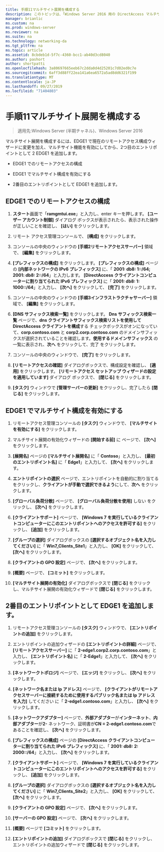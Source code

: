 ```yaml
---
title: 手順11マルチサイト展開を構成する
description: このトピックは、「Windows Server 2016 用の DirectAccess マルチサイト展開のテストラボガイド」の一部です。
manager: brianlic
ms.custom: na
ms.prod: windows-server
ms.reviewer: na
ms.suite: na
ms.technology: networking-da
ms.tgt_pltfrm: na
ms.topic: article
ms.assetid: 8cbdeb1d-5f7c-4360-bcc1-ab40d3cd8040
ms.author: pashort
author: shortpatti
ms.openlocfilehash: 3a80697665eeb67c2dda0d4d25201c7d02ed0c7e
ms.sourcegitcommit: 6aff3d88ff22ea141a6ea6572a5ad8dd6321f199
ms.translationtype: MT
ms.contentlocale: ja-JP
ms.lasthandoff: 09/27/2019
ms.locfileid: "71404803"
---
```

# <a name="step-11-configure-the-multisite-deployment"></a>手順11マルチサイト展開を構成する

>適用先:Windows Server (半期チャネル)、Windows Server 2016

マルチサイト展開を構成するには、EDGE1 で現在のリモートアクセス構成ウィザードに変更を加え、マルチサイト機能を有効にしてから、2つ目のエントリポイントとして 2 EDGE1 を追加します。  
  
- EDGE1 でのリモートアクセスの構成  
  
- EDGE1 でマルチサイト構成を有効にする  
  
- 2番目のエントリポイントとして EDGE1 を追加します。  
  
## <a name="configDA"></a>EDGE1 でのリモートアクセスの構成  
  
1.  **スタート**画面で「**ramgmtui.exe**」と入力し、enter キーを押します。 **[ユーザー アカウント制御]** ダイアログ ボックスが表示されたら、表示された操作が正しいことを確認し、 **[はい]** をクリックします。  
  
2.  リモート アクセス管理コンソールで、 **[構成]** をクリックします。  
  
3.  コンソールの中央のウィンドウの **[手順2リモートアクセスサーバー]** 領域で、 **[編集]** をクリックします。  
  
4.  **[プレフィックスの構成]** をクリックします。 **[プレフィックスの構成]** ページの **[内部ネットワークの IPv6 プレフィックス]** に、「 **2001: db8: 1::/64; 2001: db8: 2::/64**」と入力します。 **[DirectAccess クライアントコンピューターに割り当てられた IPv6 プレフィックス]** に「 **2001: db8: 1: 1000::/64**」と入力し、 **[次へ]** をクリックして、 **[完了]** をクリックします。  
  
5.  コンソールの中央のウィンドウの **[手順3インフラストラクチャサーバー]** 領域で、 **[編集]** をクリックします。  
  
6.  **[DNS サフィックス検索一覧]** をクリックします。 **Dns サフィックス検索一覧** ページで、**dns クライアントサフィックス検索リストを使用して DirectAccess クライアントを構成**する チェックボックスがオンになっていて、**corp.contoso.com** と **corp2.corp.contoso.com** のドメインサフィックスが選択されていることを確認します。**使用するドメインサフィックス** の一覧に表示され、**次へ** をクリックして、完了 をクリックします。  
  
7.  コンソールの中央のウィンドウで、 **[完了]** をクリックします。  
  
8.  **[リモートアクセスの確認]** ダイアログボックスで、構成設定を確認し、 **[適用]** をクリックします。 **[リモートアクセス セットアップ ウィザードの設定を適用しています]** ダイアログ ボックスで、 **[閉じる]** をクリックします。  
  
9. **[タスク]** ウィンドウで **[管理サーバーの更新]** をクリックし、完了したら **[閉じる]** をクリックします。  
  
## <a name="EnabledMultisite"></a>EDGE1 でマルチサイト構成を有効にする  
  
1.  リモートアクセス管理コンソールの **[タスク]** ウィンドウで、 **[マルチサイトを有効にする]** をクリックします。  
  
2.  マルチサイト展開の有効化ウィザードの **[開始する前]** に ページで、 **[次へ]** をクリックします。  
  
3.  **[展開名]** ページの **[マルチサイト展開名]** に「 **Contoso**」と入力し、 **[最初のエントリポイント名]** に「 **Edge1**」と入力して、 **[次へ]** をクリックします。  
  
4.  **エントリポイントの選択** ページで、エントリポイントを自動的に割り当てる をクリックし、**クライアントが手動で選択できるよう**にして、**次へ** をクリックします。  
  
5.  **[グローバル負荷分散]** ページで、 **[グローバル負荷分散を使用]** しない をクリックし、 **[次へ]** をクリックします。  
  
6.  **[クライアントサポート]** ページで、 **[Windows 7 を実行しているクライアントコンピューターにこのエントリポイントへのアクセスを許可する]** をクリックし、 **[追加]** をクリックします。  
  
7.  **[グループの選択]** ダイアログボックスの **[選択するオブジェクト名を入力してください]** に「 **Win7_Clients_Site1**」と入力し、 **[OK]** をクリックして、 **[次へ]** をクリックします。  
  
8.  **[クライアントの GPO 設定]** ページで、 **[次へ]** をクリックします。  
  
9. **[概要]** ページで、 **[コミット]** をクリックします。  
  
10. **[マルチサイト展開の有効化]** ダイアログボックスで **[閉じる]** をクリックし、マルチサイト展開の有効化ウィザードで **[閉じる]** をクリックします。  
  
## <a name="AddEP"></a>2番目のエントリポイントとして EDGE1 を追加します。  
  
1.  リモートアクセス管理コンソールの **[タスク]** ウィンドウで、 **[エントリポイントの追加]** をクリックします。  
  
2.  エントリポイントの追加ウィザードの **[エントリポイントの詳細]** ページで、 **[リモートアクセスサーバー]** に「 **2-edge1.corp2.corp.contoso.com**」と入力し、 **[エントリポイント名]** に「 **2-Edge1**」と入力して、 **[次へ]** をクリックします。  
  
3.  **[ネットワークトポロジ]** ページで、 **[エッジ]** をクリックし、 **[次へ]** をクリックします。  
  
4.  **[ネットワーク名または Ip アドレス]** ページで、 **[クライアントがリモートアクセスサーバーに接続するために使用するパブリック名または Ip アドレスを入力]** してください に「 **2-edge1.contoso.com**」と入力し、 **[次へ]** をクリックします。  
  
5.  **[ネットワークアダプター]** ページで、**外部アダプター**が**インターネット**、**内部アダプター**が**2-** ネットワーク、証明書が**CN = 2-edge1.contoso.com**であることを確認し、 **[次へ]** をクリックします。  
  
6.  **[プレフィックスの構成]** ページの **[DirectAccess クライアントコンピューターに割り当てられた IPv6 プレフィックス]** に、「 **2001: db8: 2: 2000::/64**」と入力し、 **[次へ]** をクリックします。  
  
7.  **[クライアントサポート]** ページで、 **[Windows 7 を実行しているクライアントコンピューターにこのエントリポイントへのアクセスを許可する]** をクリックし、 **[追加]** をクリックします。  
  
8.  **[グループの選択]** ダイアログボックスの **[選択するオブジェクト名を入力してください]** に「 **Win7_Clients_Site2**」と入力し、 **[OK]** をクリックして、 **[次へ]** をクリックします。  
  
9. **[クライアントの GPO 設定]** ページで、 **[次へ]** をクリックします。  
  
10. **[サーバーの GPO 設定]** ページで、 **[次へ]** をクリックします。  
  
11. **[概要]** ページで **[コミット]** をクリックします。  
  
12. **[エントリポイントの追加]** ダイアログボックスで **[閉じる]** をクリックし、エントリポイントの追加ウィザードで **[閉じる]** をクリックします。  
  


